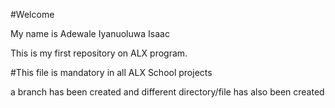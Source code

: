 #Welcome

My name is Adewale Iyanuoluwa Isaac

This is my first repository on ALX program.

#This file is mandatory in all ALX School projects

a branch has been created and different directory/file has also been created
